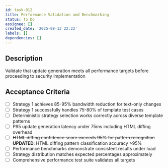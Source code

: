 ```yaml
---
id: task-012
title: Performance Validation and Benchmarking
status: To Do
assignee: []
created_date: '2025-08-13 22:22'
labels: []
dependencies: []
---
```


## Description

Validate that update generation meets all performance targets before proceeding to security implementation

## Acceptance Criteria

- [ ] Strategy 1 achieves 85-95% bandwidth reduction for text-only changes
- [ ] Strategy 1 successfully handles 75-80% of template test cases
- [ ] Deterministic strategy selection works correctly across diverse template patterns
- [ ] P95 update generation latency under 75ms including HTML diffing overhead
- [ ] ~~HTML diffing confidence score exceeds 95% for pattern recognition~~ **UPDATED**: HTML diffing pattern classification accuracy >95%
- [ ] Performance benchmarks demonstrate consistent results under load
- [ ] Strategy distribution matches expected percentages approximately
- [ ] Comprehensive performance test suite validates all targets
